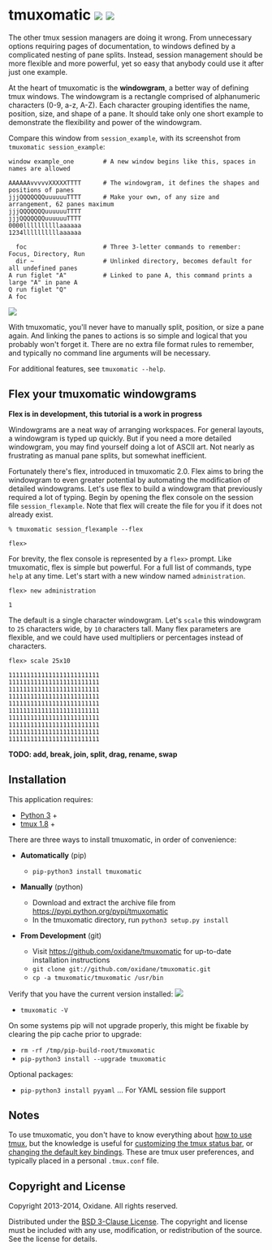 

# tmuxomatic [![](http://img.shields.io/pypi/v/tmuxomatic.svg?style=flat)](https://pypi.python.org/pypi/tmuxomatic) [![](http://img.shields.io/pypi/dm/tmuxomatic.svg?style=flat)](https://pypi.python.org/pypi/tmuxomatic)

The other tmux session managers are doing it wrong.  From unnecessary options requiring pages of documentation, to windows defined by a complicated nesting of pane splits.  Instead, session management should be more flexible and more powerful, yet so easy that anybody could use it after just one example.

At the heart of tmuxomatic is the **windowgram**, a better way of defining tmux windows.  The windowgram is a rectangle comprised of alphanumeric characters (0-9, a-z, A-Z).  Each character grouping identifies the name, position, size, and shape of a pane.  It should take only one short example to demonstrate the flexibility and power of the windowgram.

Compare this window from `session_example`, with its screenshot from `tmuxomatic session_example`:

	window example_one        # A new window begins like this, spaces in names are allowed

	AAAAAAvvvvvXXXXXTTTT      # The windowgram, it defines the shapes and positions of panes
	jjjQQQQQQQuuuuuuTTTT      # Make your own, of any size and arrangement, 62 panes maximum
	jjjQQQQQQQuuuuuuTTTT
	jjjQQQQQQQuuuuuuTTTT
	0000llllllllllaaaaaa
	1234llllllllllaaaaaa

	  foc                     # Three 3-letter commands to remember: Focus, Directory, Run
	  dir ~                   # Unlinked directory, becomes default for all undefined panes
	A run figlet "A"          # Linked to pane A, this command prints a large "A" in pane A
	Q run figlet "Q"
	A foc

![](https://github.com/oxidane/tmuxomatic/blob/master/img/example.png)

With tmuxomatic, you'll never have to manually split, position, or size a pane again.  And linking the panes to actions is so simple and logical that you probably won't forget it.  There are no extra file format rules to remember, and typically no command line arguments will be necessary.

For additional features, see `tmuxomatic --help`.



## Flex your tmuxomatic windowgrams

**Flex is in development, this tutorial is a work in progress**

Windowgrams are a neat way of arranging workspaces.  For general layouts, a windowgram is typed up quickly.  But if you need a more detailed windowgram, you may find yourself doing a lot of ASCII art.  Not nearly as frustrating as manual pane splits, but somewhat inefficient.

Fortunately there's flex, introduced in tmuxomatic 2.0.  Flex aims to bring the windowgram to even greater potential by automating the modification of detailed windowgrams.  Let's use flex to build a windowgram that previously required a lot of typing.  Begin by opening the flex console on the session file `session_flexample`.  Note that flex will create the file for you if it does not already exist.

	% tmuxomatic session_flexample --flex

	flex>

For brevity, the flex console is represented by a `flex>` prompt.  Like tmuxomatic, flex is simple but powerful.  For a full list of commands, type `help` at any time.  Let's start with a new window named `administration`.

	flex> new administration

	1

The default is a single character windowgram.  Let's `scale` this windowgram to `25` characters wide, by `10` characters tall.  Many flex parameters are flexible, and we could have used multipliers or percentages instead of characters.

	flex> scale 25x10

	1111111111111111111111111
	1111111111111111111111111
	1111111111111111111111111
	1111111111111111111111111
	1111111111111111111111111
	1111111111111111111111111
	1111111111111111111111111
	1111111111111111111111111
	1111111111111111111111111
	1111111111111111111111111

**TODO: add, break, join, split, drag, rename, swap**



## Installation

This application requires:

* [Python 3](http://www.python.org/getit/) +
* [tmux 1.8](http://tmux.sourceforge.net/) +

There are three ways to install tmuxomatic, in order of convenience:

  * **Automatically** (pip)

    * `pip-python3 install tmuxomatic`

  * **Manually** (python)

    * Download and extract the archive file from https://pypi.python.org/pypi/tmuxomatic
    * In the tmuxomatic directory, run `python3 setup.py install`

  * **From Development** (git)

    * Visit https://github.com/oxidane/tmuxomatic for up-to-date installation instructions
    * `git clone git://github.com/oxidane/tmuxomatic.git`
    * `cp -a tmuxomatic/tmuxomatic /usr/bin`

Verify that you have the current version installed: [![](http://img.shields.io/pypi/v/tmuxomatic.svg?style=flat)](https://pypi.python.org/pypi/tmuxomatic)

* `tmuxomatic -V`

On some systems pip will not upgrade properly, this might be fixable by clearing the pip cache prior to upgrade:

* `rm -rf /tmp/pip-build-root/tmuxomatic`
* `pip-python3 install --upgrade tmuxomatic`

Optional packages:

* `pip-python3 install pyyaml` ... For YAML session file support



## Notes

To use tmuxomatic, you don't have to know everything about [how to use tmux](http://net.tutsplus.com/tutorials/tools-and-tips/intro-to-tmux/), but the knowledge is useful for [customizing the tmux status bar](http://me.veekun.com/blog/2012/03/21/tmux-is-sweet-as-heck/), or [changing the default key bindings](https://wiki.archlinux.org/index.php/tmux#Key_bindings).  These are tmux user preferences, and typically placed in a personal `.tmux.conf` file.



## Copyright and License

Copyright 2013-2014, Oxidane.  All rights reserved.

Distributed under the [BSD 3-Clause License](http://opensource.org/licenses/BSD-3-Clause).  The copyright and license must be included with any use, modification, or redistribution of the source.  See the license for details.

